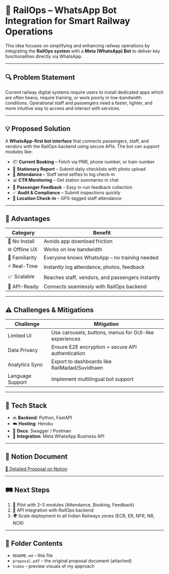 
# 🚄 RailOps – WhatsApp Bot Integration for Smart Railway Operations

This idea focuses on simplifying and enhancing railway operations by integrating the **RailOps system** with a **Meta (WhatsApp) Bot** to deliver key functionalities directly via WhatsApp.

---

## 🔍 Problem Statement

Current railway digital systems require users to install dedicated apps which are often heavy, require training, or work poorly in low-bandwidth conditions. Operational staff and passengers need a faster, lighter, and more intuitive way to access and interact with services.

---

## 💡 Proposed Solution

A **WhatsApp-first bot interface** that connects passengers, staff, and vendors with the RailOps backend using secure APIs. The bot can support modules like:

- 📦 **Current Booking** – Fetch via PNR, phone number, or train number
- 📝 **Stationary Report** – Submit daily checklists with photo upload
- 🧍 **Attendance** – Staff send selfies to log check-in
- 📊 **CTR Monitoring** – Get station summaries in chat
- 💬 **Passenger Feedback** – Easy in-run feedback collection
- ✅ **Audit & Compliance** – Submit inspections quickly
- 📍 **Location Check-in** – GPS-tagged staff attendance

---

## 🚀 Advantages

| Category        | Benefit                                                |
|----------------|---------------------------------------------------------|
| 📱 No Install   | Avoids app download friction                           |
| 🌐 Offline UX   | Works on low bandwidth                                 |
| 🧠 Familiarity  | Everyone knows WhatsApp – no training needed           |
| ⚡ Real-Time    | Instantly log attendance, photos, feedback             |
| 📈 Scalable     | Reaches staff, vendors, and passengers instantly       |
| 🔄 API-Ready    | Connects seamlessly with RailOps backend               |

---

## ⚠️ Challenges & Mitigations

| Challenge         | Mitigation                                                  |
|------------------|-------------------------------------------------------------|
| Limited UI       | Use carousels, buttons, menus for GUI-like experiences      |
| Data Privacy     | Ensure E2E encryption + secure API authentication           |
| Analytics Sync   | Export to dashboards like RailMadad/Suvidhaen               |
| Language Support | Implement multilingual bot support                          |

---

## 🧪 Tech Stack

- 🔙 **Backend**: Python, FastAPI
- ☁️ **Hosting**: Heroku
- 📑 **Docs**: Swagger / Postman
- 🔗 **Integration**: Meta WhatsApp Business API

---

## 🔗 Notion Document

[📘 Detailed Proposal on Notion](https://solar-beetle-3ff.notion.site/RailOps-WhatsApp-Bot-Integration-221018501f6080809f33ce7f4c007e53?pvs=73)

---

## 🛤️ Next Steps

1. 🚦 Pilot with 2–3 modules (Attendance, Booking, Feedback)
2. 🔗 API integration with RailOps backend
3. 🌍 Scale deployment to all Indian Railways zones (ECR, ER, NFR, NR, NCR)

---

## 📂 Folder Contents

- `README.md` – this file
- `proposal.pdf` – the original proposal document (attached)
- `Video` - preview visuals of my approach
